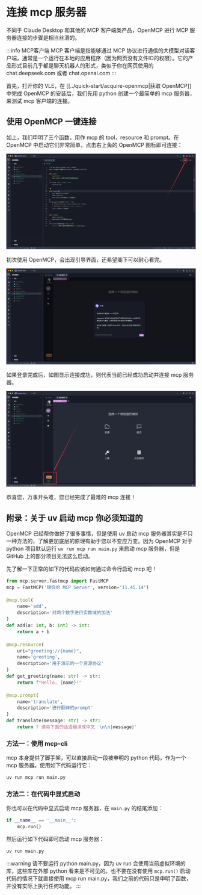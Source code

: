 # 连接 mcp 服务器

不同于 Claude Desktop 和其他的 MCP 客户端类产品，OpenMCP 进行 MCP 服务器连接的步骤是相当丝滑的。

:::info MCP客户端
MCP 客户端是指能够通过 MCP 协议进行通信的大模型对话客户端，通常是一个运行在本地的应用程序（因为网页没有文件IO的权限）。它的产品形式目前几乎都是聊天机器人的形式，类似于你在网页使用的 chat.deepseek.com 或者 chat.openai.com
:::

首先，打开你的 VLE，在 [[../quick-start/acquire-openmcp|获取 OpenMCP]] 中完成 OpenMCP 的安装后，我们先用 python 创建一个最简单的 mcp 服务器，来测试 mcp 客户端的连接。


## 使用 OpenMCP 一键连接

如上，我们申明了三个函数，用作 mcp 的 tool，resource 和 prompt。在 OpenMCP 中启动它们非常简单，点击右上角的 OpenMCP 图标即可连接：

![](./images/connect-simple.png)

初次使用 OpenMCP，会出现引导界面，还希望阁下可以耐心看完。

![](./images/guide.png)

如果登录完成后，如图显示连接成功，则代表当前已经成功启动并连接 mcp 服务器。

![](./images/connect-success.png)

恭喜您，万事开头难，您已经完成了最难的 mcp 连接！

## 附录：关于 uv 启动 mcp 你必须知道的

OpenMCP 已经帮你做好了很多事情，但是使用 uv 启动 mcp 服务器其实是不只一种方法的，了解更加底层的原理有助于您以不变应万变。因为 OpenMCP 对于 python 项目默认运行 `uv run mcp run main.py` 来启动 mcp 服务器，但是 GitHub 上的部分项目无法这么启动。

先了解一下正常的如下的代码应该如何通过命令行启动 mcp 吧！


```python
from mcp.server.fastmcp import FastMCP
mcp = FastMCP('锦恢的 MCP Server', version="11.45.14")

@mcp.tool(
    name='add',
    description='对两个数字进行实数域的加法'
)
def add(a: int, b: int) -> int:
    return a + b

@mcp.resource(
    uri="greeting://{name}",
    name='greeting',
    description='用于演示的一个资源协议'
)
def get_greeting(name: str) -> str:
    return f"Hello, {name}!"

@mcp.prompt(
    name='translate',
    description='进行翻译的prompt'
)
def translate(message: str) -> str:
    return f'请将下面的话语翻译成中文：\n\n{message}'
```

### 方法一：使用 mcp-cli

mcp 本身提供了脚手架，可以直接启动一段被申明的 python 代码，作为一个 mcp 服务器。使用如下代码运行它：

```bash
uv run mcp run main.py
```

### 方法二：在代码中显式启动

你也可以在代码中显式启动 mcp 服务器，在 `main.py` 的结尾添加：

```python
if __name__ == '__main__':
    mcp.run()
```

然后运行如下代码即可启动 mcp 服务器：

```bash
uv run main.py
```

:::warning
请不要运行 python main.py，因为 uv run 会使用当前虚拟环境的库，这些库在外部 python 看来是不可见的。也不要在没有使用 `mcp.run()` 启动代码的情况下就直接使用 mcp run main.py，我们之前的代码只是申明了函数，并没有实际上执行任何功能。
:::

